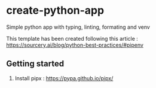 # create-python-app

Simple python app with typing, linting, formating and venv

This template has been created following this article : https://sourcery.ai/blog/python-best-practices/#pipenv

## Getting started

1. Install pipx : https://pypa.github.io/pipx/
